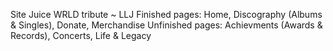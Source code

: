 Site Juice WRLD tribute ~ LLJ
Finished pages: Home, Discography (Albums & Singles), Donate, Merchandise
Unfinished pages: Achievments (Awards & Records), Concerts, Life & Legacy
